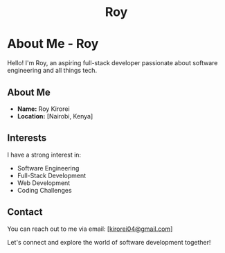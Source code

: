 <h1 align="center">Roy</h1>

# About Me - Roy

Hello! I'm Roy, an aspiring full-stack developer passionate about software engineering and all things tech.

## About Me

- **Name:** Roy Kirorei
- **Location:** [Nairobi, Kenya]

## Interests

I have a strong interest in:

- Software Engineering
- Full-Stack Development
- Web Development
- Coding Challenges

## Contact

You can reach out to me via email: [kirorei04@gmail.com]

Let's connect and explore the world of software development together!
<!--
**Rohhelion/Rohhelion** is a ✨ _special_ ✨ repository because its `README.md` (this file) appears on your GitHub profile.

Here are some ideas to get you started:

- 🔭 I’m currently working on ...
- 🌱 I’m currently learning ...
- 👯 I’m looking to collaborate on ...
- 🤔 I’m looking for help with ...
- 💬 Ask me about ...
- 📫 How to reach me: ...
- 😄 Pronouns: ...
- ⚡ Fun fact: ...
-->
